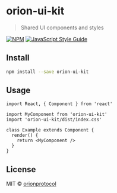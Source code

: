 # orion-ui-kit

> Shared UI components and styles

[![NPM](https://img.shields.io/npm/v/orion-ui-kit.svg)](https://www.npmjs.com/package/orion-ui-kit) [![JavaScript Style Guide](https://img.shields.io/badge/code_style-standard-brightgreen.svg)](https://standardjs.com)

## Install

```bash
npm install --save orion-ui-kit
```

## Usage

```tsx
import React, { Component } from 'react'

import MyComponent from 'orion-ui-kit'
import 'orion-ui-kit/dist/index.css'

class Example extends Component {
  render() {
    return <MyComponent />
  }
}
```

## License

MIT © [orionprotocol](https://github.com/orionprotocol)
